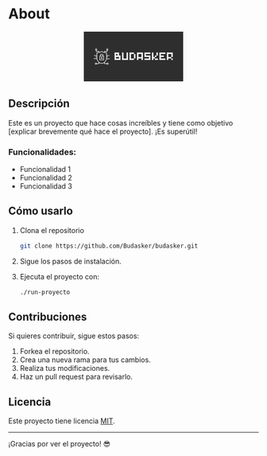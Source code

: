 # About


<p align="center">
  <img src="assets/logo-primary.png" alt="Vista previa del proyecto" width="200"/>
</p>

## Descripción

Este es un proyecto que hace cosas increíbles y tiene como objetivo [explicar brevemente qué hace el proyecto]. ¡Es superútil!

### Funcionalidades:
- Funcionalidad 1
- Funcionalidad 2
- Funcionalidad 3

## Cómo usarlo

1. Clona el repositorio
    ```bash
    git clone https://github.com/Budasker/budasker.git
    ```
2. Sigue los pasos de instalación.
3. Ejecuta el proyecto con:

    ```bash
    ./run-proyecto
    ```

## Contribuciones

Si quieres contribuir, sigue estos pasos:

1. Forkea el repositorio.
2. Crea una nueva rama para tus cambios.
3. Realiza tus modificaciones.
4. Haz un pull request para revisarlo.

## Licencia

Este proyecto tiene licencia [MIT](https://opensource.org/licenses/MIT).

---

¡Gracias por ver el proyecto! 😎
